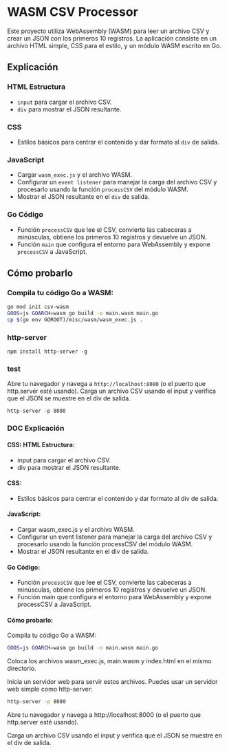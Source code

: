 # WASM CSV Processor

Este proyecto utiliza WebAssembly (WASM) para leer un archivo CSV y crear un JSON con los primeros 10 registros. La aplicación consiste en un archivo HTML simple, CSS para el estilo, y un módulo WASM escrito en Go.

## Explicación

### HTML Estructura

- `input` para cargar el archivo CSV.
- `div` para mostrar el JSON resultante.

### CSS

- Estilos básicos para centrar el contenido y dar formato al `div` de salida.

### JavaScript

- Cargar `wasm_exec.js` y el archivo WASM.
- Configurar un `event listener` para manejar la carga del archivo CSV y procesarlo usando la función `processCSV` del módulo WASM.
- Mostrar el JSON resultante en el `div` de salida.

### Go Código

- Función `processCSV` que lee el CSV, convierte las cabeceras a minúsculas, obtiene los primeros 10 registros y devuelve un JSON.
- Función `main` que configura el entorno para WebAssembly y expone `processCSV` a JavaScript.

## Cómo probarlo

### Compila tu código Go a WASM:

```sh
go mod init csv-wasm
GOOS=js GOARCH=wasm go build -o main.wasm main.go
cp $(go env GOROOT)/misc/wasm/wasm_exec.js .
```

### http-server
```
npm install http-server -g 
```

### test

Abre tu navegador y navega a `http://localhost:8080` (o el puerto que http.server esté usando).
Carga un archivo CSV usando el input y verifica que el JSON se muestre en el div de salida.

```
http-server -p 8080
```

### DOC Explicación

#### CSS: HTML Estructura:

* input para cargar el archivo CSV.
* div para mostrar el JSON resultante.

#### CSS:

* Estilos básicos para centrar el contenido y dar formato al div de salida.

#### JavaScript:

* Cargar wasm_exec.js y el archivo WASM.
* Configurar un event listener para manejar la carga del archivo CSV y procesarlo usando la función processCSV del módulo WASM.
* Mostrar el JSON resultante en el div de salida.

#### Go Código:

* Función `processCSV` que lee el CSV, convierte las cabeceras a minúsculas, obtiene los primeros 10 registros y devuelve un JSON.
* Función main que configura el entorno para WebAssembly y expone processCSV a JavaScript.

#### Cómo probarlo:
Compila tu código Go a WASM:
```sh
GOOS=js GOARCH=wasm go build -o main.wasm main.go
```

Coloca los archivos wasm_exec.js, main.wasm y index.html en el mismo directorio.

Inicia un servidor web para servir estos archivos. Puedes usar un servidor web simple como http-server:

```sh
http-server -p 8080
```
Abre tu navegador y navega a http://localhost:8000 (o el puerto que http.server esté usando).

Carga un archivo CSV usando el input y verifica que el JSON se muestre en el div de salida.

